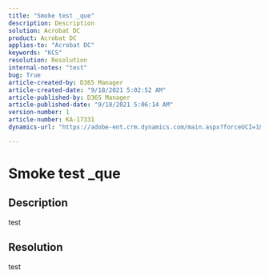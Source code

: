 ```yaml
---
title: "Smoke test _que"
description: Description
solution: Acrobat DC
product: Acrobat DC
applies-to: "Acrobat DC"
keywords: "KCS"
resolution: Resolution
internal-notes: "test"
bug: True
article-created-by: D365 Manager
article-created-date: "9/18/2021 5:02:52 AM"
article-published-by: D365 Manager
article-published-date: "9/18/2021 5:06:14 AM"
version-number: 1
article-number: KA-17331
dynamics-url: "https://adobe-ent.crm.dynamics.com/main.aspx?forceUCI=1&pagetype=entityrecord&etn=knowledgearticle&id=2ec175aa-3d18-ec11-b6e6-002248047416"

---
```

# Smoke test _que

## Description


test


## Resolution


test
